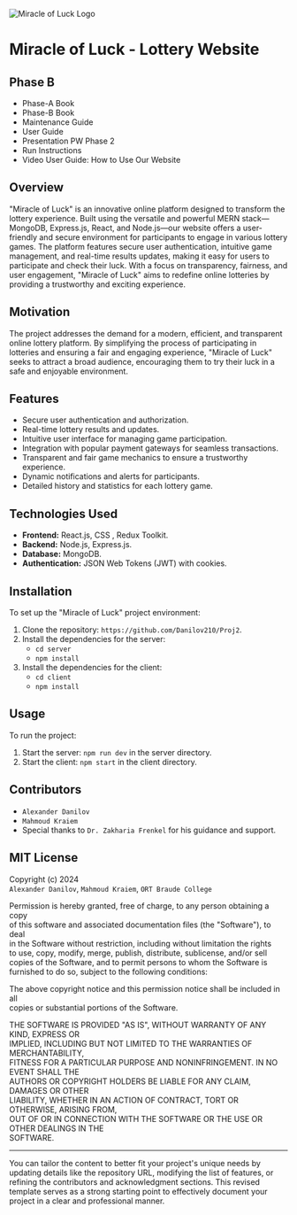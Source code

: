 ![Miracle of Luck Logo](https://github.com/Danilov210/Proj2/blob/main/client/public/BlackLogo.jpg)

# Miracle of Luck - Lottery Website

## Phase B
- Phase-A Book
- Phase-B Book
- Maintenance Guide
- User Guide
- Presentation PW Phase 2
- Run Instructions
- Video User Guide: How to Use Our Website

## Overview

"Miracle of Luck" is an innovative online platform designed to transform the lottery experience. Built using the versatile and powerful MERN stack—MongoDB, Express.js, React, and Node.js—our website offers a user-friendly and secure environment for participants to engage in various lottery games. The platform features secure user authentication, intuitive game management, and real-time results updates, making it easy for users to participate and check their luck. With a focus on transparency, fairness, and user engagement, "Miracle of Luck" aims to redefine online lotteries by providing a trustworthy and exciting experience.

## Motivation

The project addresses the demand for a modern, efficient, and transparent online lottery platform. By simplifying the process of participating in lotteries and ensuring a fair and engaging experience, "Miracle of Luck" seeks to attract a broad audience, encouraging them to try their luck in a safe and enjoyable environment.

## Features

- Secure user authentication and authorization.
- Real-time lottery results and updates.
- Intuitive user interface for managing game participation.
- Integration with popular payment gateways for seamless transactions.
- Transparent and fair game mechanics to ensure a trustworthy experience.
- Dynamic notifications and alerts for participants.
- Detailed history and statistics for each lottery game.

## Technologies Used

- **Frontend:** React.js, CSS , Redux Toolkit.
- **Backend:** Node.js, Express.js.
- **Database:** MongoDB.
- **Authentication:** JSON Web Tokens (JWT) with cookies.

## Installation

To set up the "Miracle of Luck" project environment:

1. Clone the repository: `https://github.com/Danilov210/Proj2`.
2. Install the dependencies for the server:
   - `cd server`
   - `npm install`
3. Install the dependencies for the client:
   - `cd client`
   - `npm install`

## Usage

To run the project:

1. Start the server: `npm run dev` in the server directory.
2. Start the client: `npm start` in the client directory.

## Contributors
- `Alexander Danilov`
- `Mahmoud Kraiem`
- Special thanks to `Dr. Zakharia Frenkel` for his guidance and support.

## MIT License

Copyright (c) 2024  
`Alexander Danilov`, `Mahmoud Kraiem`, `ORT Braude College`

Permission is hereby granted, free of charge, to any person obtaining a copy  
of this software and associated documentation files (the "Software"), to deal  
in the Software without restriction, including without limitation the rights  
to use, copy, modify, merge, publish, distribute, sublicense, and/or sell  
copies of the Software, and to permit persons to whom the Software is  
furnished to do so, subject to the following conditions:

The above copyright notice and this permission notice shall be included in all  
copies or substantial portions of the Software.

THE SOFTWARE IS PROVIDED "AS IS", WITHOUT WARRANTY OF ANY KIND, EXPRESS OR  
IMPLIED, INCLUDING BUT NOT LIMITED TO THE WARRANTIES OF MERCHANTABILITY,  
FITNESS FOR A PARTICULAR PURPOSE AND NONINFRINGEMENT. IN NO EVENT SHALL THE  
AUTHORS OR COPYRIGHT HOLDERS BE LIABLE FOR ANY CLAIM, DAMAGES OR OTHER  
LIABILITY, WHETHER IN AN ACTION OF CONTRACT, TORT OR OTHERWISE, ARISING FROM,  
OUT OF OR IN CONNECTION WITH THE SOFTWARE OR THE USE OR OTHER DEALINGS IN THE  
SOFTWARE.


---

You can tailor the content to better fit your project's unique needs by updating details like the repository URL, modifying the list of features, or refining the contributors and acknowledgment sections. This revised template serves as a strong starting point to effectively document your project in a clear and professional manner.
